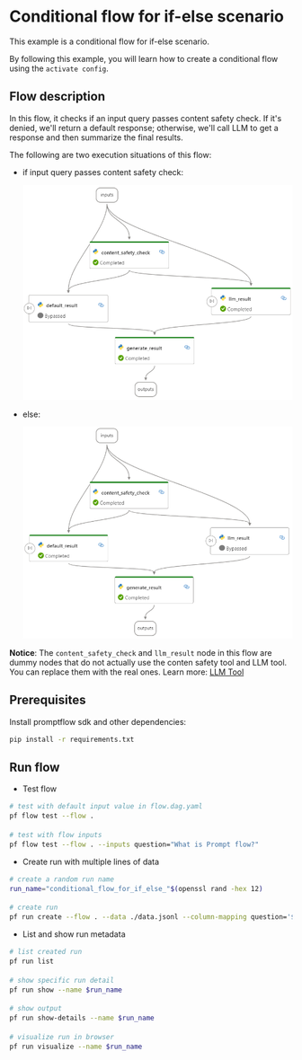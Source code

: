 # Conditional flow for if-else scenario

This example is a conditional flow for if-else scenario.

By following this example, you will learn how to create a conditional flow using the `activate config`.

## Flow description

In this flow, it checks if an input query passes content safety check. If it's denied, we'll return a default response; otherwise, we'll call LLM to get a response and then summarize the final results.

The following are two execution situations of this flow:
- if input query passes content safety check:

  ![content_safety_check_passed](content_safety_check_passed.png)
- else:

  ![content_safety_check_failed](content_safety_check_failed.png)

**Notice**: The `content_safety_check` and `llm_result` node in this flow are dummy nodes that do not actually use the conten safety tool and LLM tool. You can replace them with the real ones. Learn more: [LLM Tool](https://microsoft.github.io/promptflow/reference/tools-reference/llm-tool.html)

## Prerequisites

Install promptflow sdk and other dependencies:
```bash
pip install -r requirements.txt
```

## Run flow

- Test flow
```bash
# test with default input value in flow.dag.yaml
pf flow test --flow .

# test with flow inputs
pf flow test --flow . --inputs question="What is Prompt flow?"
```

- Create run with multiple lines of data
```bash
# create a random run name
run_name="conditional_flow_for_if_else_"$(openssl rand -hex 12)

# create run
pf run create --flow . --data ./data.jsonl --column-mapping question='${data.question}' --stream --name $run_name
```

- List and show run metadata
```bash
# list created run
pf run list

# show specific run detail
pf run show --name $run_name

# show output
pf run show-details --name $run_name

# visualize run in browser
pf run visualize --name $run_name
```

